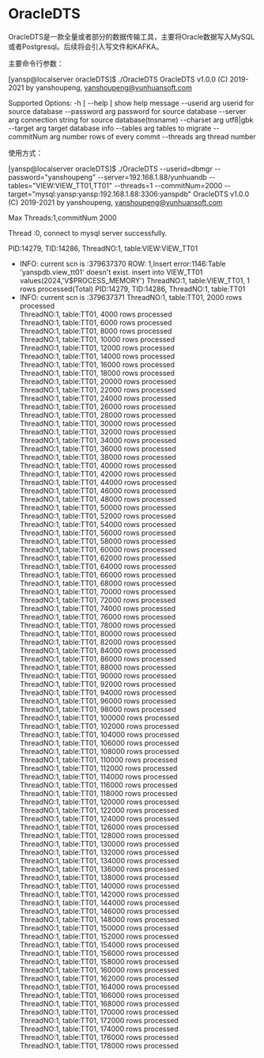 # OracleDTS
OracleDTS是一款全量或者部分的数据传输工具，主要将Oracle数据写入MySQL或者Postgresql。后续将会引入写文件和KAFKA。

主要命令行参数：

[yansp@localserver oracleDTS]$ ./OracleDTS 
OracleDTS v1.0.0 (C) 2019-2021 by yanshoupeng, yanshoupeng@yunhuansoft.com

Supported Options:
  -h [ --help ]         show help message
  --userid arg          userid for source database
  --password arg        password for source database
  --server arg          connection string for source database(tnsname)
  --charset arg         utf8|gbk
  --target arg          target database info
  --tables arg          tables to migrate
  --commitNum arg       number rows of every commit
  --threads arg         thread number
  
  
 使用方式：

[yansp@localserver oracleDTS]$ ./OracleDTS --userid=dbmgr --password="yanshoupeng" --server=192.168.1.88/yunhuandb  --tables="VIEW:VIEW_TT01,TT01" --threads=1  --commitNum=2000 --target="mysql:yansp:yansp:192.168.1.88:3306:yanspdb"
OracleDTS v1.0.0 (C) 2019-2021 by yanshoupeng, yanshoupeng@yunhuansoft.com

Max Threads:1,commitNum 2000


Thread :0, connect to mysql server successfully.

PID:14279, TID:14286, ThreadNO:1, table:VIEW:VIEW_TT01
- INFO: current scn is :379637370
ROW:         1,Insert error:1146:Table 'yanspdb.view_tt01' doesn't exist.
insert into VIEW_TT01 values(2024,'V$PROCESS_MEMORY')
ThreadNO:1, table:VIEW_TT01, 1 rows processed(Total) 
PID:14279, TID:14286, ThreadNO:1, table:TT01
- INFO: current scn is :379637371
ThreadNO:1, table:TT01, 2000 rows processed  
ThreadNO:1, table:TT01, 4000 rows processed  
ThreadNO:1, table:TT01, 6000 rows processed  
ThreadNO:1, table:TT01, 8000 rows processed  
ThreadNO:1, table:TT01, 10000 rows processed  
ThreadNO:1, table:TT01, 12000 rows processed  
ThreadNO:1, table:TT01, 14000 rows processed  
ThreadNO:1, table:TT01, 16000 rows processed  
ThreadNO:1, table:TT01, 18000 rows processed  
ThreadNO:1, table:TT01, 20000 rows processed  
ThreadNO:1, table:TT01, 22000 rows processed  
ThreadNO:1, table:TT01, 24000 rows processed  
ThreadNO:1, table:TT01, 26000 rows processed  
ThreadNO:1, table:TT01, 28000 rows processed  
ThreadNO:1, table:TT01, 30000 rows processed  
ThreadNO:1, table:TT01, 32000 rows processed  
ThreadNO:1, table:TT01, 34000 rows processed  
ThreadNO:1, table:TT01, 36000 rows processed  
ThreadNO:1, table:TT01, 38000 rows processed  
ThreadNO:1, table:TT01, 40000 rows processed  
ThreadNO:1, table:TT01, 42000 rows processed  
ThreadNO:1, table:TT01, 44000 rows processed  
ThreadNO:1, table:TT01, 46000 rows processed  
ThreadNO:1, table:TT01, 48000 rows processed  
ThreadNO:1, table:TT01, 50000 rows processed  
ThreadNO:1, table:TT01, 52000 rows processed  
ThreadNO:1, table:TT01, 54000 rows processed  
ThreadNO:1, table:TT01, 56000 rows processed  
ThreadNO:1, table:TT01, 58000 rows processed  
ThreadNO:1, table:TT01, 60000 rows processed  
ThreadNO:1, table:TT01, 62000 rows processed  
ThreadNO:1, table:TT01, 64000 rows processed  
ThreadNO:1, table:TT01, 66000 rows processed  
ThreadNO:1, table:TT01, 68000 rows processed  
ThreadNO:1, table:TT01, 70000 rows processed  
ThreadNO:1, table:TT01, 72000 rows processed  
ThreadNO:1, table:TT01, 74000 rows processed  
ThreadNO:1, table:TT01, 76000 rows processed  
ThreadNO:1, table:TT01, 78000 rows processed  
ThreadNO:1, table:TT01, 80000 rows processed  
ThreadNO:1, table:TT01, 82000 rows processed  
ThreadNO:1, table:TT01, 84000 rows processed  
ThreadNO:1, table:TT01, 86000 rows processed  
ThreadNO:1, table:TT01, 88000 rows processed  
ThreadNO:1, table:TT01, 90000 rows processed  
ThreadNO:1, table:TT01, 92000 rows processed  
ThreadNO:1, table:TT01, 94000 rows processed  
ThreadNO:1, table:TT01, 96000 rows processed  
ThreadNO:1, table:TT01, 98000 rows processed  
ThreadNO:1, table:TT01, 100000 rows processed  
ThreadNO:1, table:TT01, 102000 rows processed  
ThreadNO:1, table:TT01, 104000 rows processed  
ThreadNO:1, table:TT01, 106000 rows processed  
ThreadNO:1, table:TT01, 108000 rows processed  
ThreadNO:1, table:TT01, 110000 rows processed  
ThreadNO:1, table:TT01, 112000 rows processed  
ThreadNO:1, table:TT01, 114000 rows processed  
ThreadNO:1, table:TT01, 116000 rows processed  
ThreadNO:1, table:TT01, 118000 rows processed  
ThreadNO:1, table:TT01, 120000 rows processed  
ThreadNO:1, table:TT01, 122000 rows processed  
ThreadNO:1, table:TT01, 124000 rows processed  
ThreadNO:1, table:TT01, 126000 rows processed  
ThreadNO:1, table:TT01, 128000 rows processed  
ThreadNO:1, table:TT01, 130000 rows processed  
ThreadNO:1, table:TT01, 132000 rows processed  
ThreadNO:1, table:TT01, 134000 rows processed  
ThreadNO:1, table:TT01, 136000 rows processed  
ThreadNO:1, table:TT01, 138000 rows processed  
ThreadNO:1, table:TT01, 140000 rows processed  
ThreadNO:1, table:TT01, 142000 rows processed  
ThreadNO:1, table:TT01, 144000 rows processed  
ThreadNO:1, table:TT01, 146000 rows processed  
ThreadNO:1, table:TT01, 148000 rows processed  
ThreadNO:1, table:TT01, 150000 rows processed  
ThreadNO:1, table:TT01, 152000 rows processed  
ThreadNO:1, table:TT01, 154000 rows processed  
ThreadNO:1, table:TT01, 156000 rows processed  
ThreadNO:1, table:TT01, 158000 rows processed  
ThreadNO:1, table:TT01, 160000 rows processed  
ThreadNO:1, table:TT01, 162000 rows processed  
ThreadNO:1, table:TT01, 164000 rows processed  
ThreadNO:1, table:TT01, 166000 rows processed  
ThreadNO:1, table:TT01, 168000 rows processed  
ThreadNO:1, table:TT01, 170000 rows processed  
ThreadNO:1, table:TT01, 172000 rows processed  
ThreadNO:1, table:TT01, 174000 rows processed  
ThreadNO:1, table:TT01, 176000 rows processed  
ThreadNO:1, table:TT01, 178000 rows processed  
